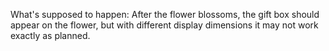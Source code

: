 What's supposed to happen:
After the flower blossoms, the gift box should appear on the flower, but with different display dimensions it may not work exactly as planned.